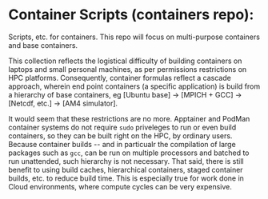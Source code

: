 #  Container Scripts (containers repo):
Scripts, etc. for containers. This repo will focus on multi-purpose containers and base containers. 

This collection reflects the logistical difficulty of building containers on laptops and small personal machines, as per permissions restrictions on HPC platforms. Consequently, container formulas reflect a cascade approach, wherein end point containers (a specific application) is build from a hierarchy of base containers, eg [Ubuntu base] -> [MPICH + GCC] -> [Netcdf, etc.] -> [AM4 simulator].

It would seem that these restrictions are no more. Apptainer and PodMan container systems do not require `sudo` priveleges to run or even build containers, so they can be built right on the HPC, by ordinary users. Because container builds -- and in particualr the compilation of large packages such as `gcc`, can be run on multiple processors and batched to run unattended, such hierarchy is not necessary. That said, there is still benefit to using build caches, hierarchical containers, staged container builds, etc. to reduce build time. This is especially true for work done in Cloud environments, where compute cycles can be very expensive.
